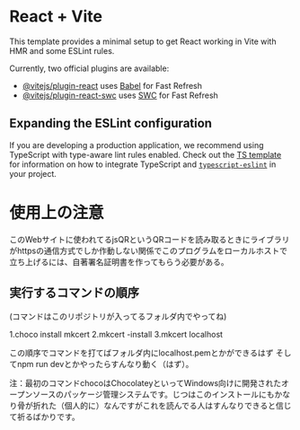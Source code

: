 # React + Vite

This template provides a minimal setup to get React working in Vite with HMR and some ESLint rules.

Currently, two official plugins are available:

- [@vitejs/plugin-react](https://github.com/vitejs/vite-plugin-react/blob/main/packages/plugin-react) uses [Babel](https://babeljs.io/) for Fast Refresh
- [@vitejs/plugin-react-swc](https://github.com/vitejs/vite-plugin-react/blob/main/packages/plugin-react-swc) uses [SWC](https://swc.rs/) for Fast Refresh

## Expanding the ESLint configuration

If you are developing a production application, we recommend using TypeScript with type-aware lint rules enabled. Check out the [TS template](https://github.com/vitejs/vite/tree/main/packages/create-vite/template-react-ts) for information on how to integrate TypeScript and [`typescript-eslint`](https://typescript-eslint.io) in your project.

# 使用上の注意
このWebサイトに使われてるjsQRというQRコードを読み取るときにライブラリがhttpsの通信方式でしか作動しない関係でこのプログラムをローカルホストで立ち上げるには、自著署名証明書を作ってもらう必要がある。
## 実行するコマンドの順序
(コマンドはこのリポジトリが入ってるフォルダ内でやってね)

1.choco install mkcert
2.mkcert -install
3.mkcert localhost

この順序でコマンドを打てばフォルダ内にlocalhost.pemとかができるはず
そしてnpm run devとかやったらすんなり動く（はず）。

注：最初のコマンドchocoはChocolateyといってWindows向けに開発されたオープンソースのパッケージ管理システムです。じつはこのインストールにもかなり骨が折れた（個人的に）なんですがこれを読んでる人はすんなりできると信じて祈るばかりです。